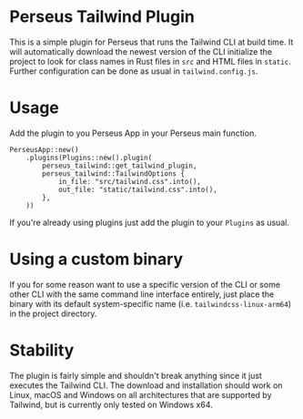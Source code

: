 # Perseus Tailwind Plugin

This is a simple plugin for Perseus that runs the Tailwind CLI at build time.
It will automatically download the newest version of the CLI initialize the project to look for
class names in Rust files in `src` and HTML files in `static`.
Further configuration can be done as usual in `tailwind.config.js`.

# Usage

Add the plugin to you Perseus App in your Perseus main function.

```
PerseusApp::new()
    .plugins(Plugins::new().plugin(
        perseus_tailwind::get_tailwind_plugin,
        perseus_tailwind::TailwindOptions {
            in_file: "src/tailwind.css".into(),
            out_file: "static/tailwind.css".into(),
        },
    ))
```

If you're already using plugins just add the plugin to your `Plugins` as usual.

# Using a custom binary

If you for some reason want to use a specific version of the CLI or some other CLI with the same
command line interface entirely, just place the binary with its default system-specific name
(i.e. `tailwindcss-linux-arm64`) in the project directory.

# Stability

The plugin is fairly simple and shouldn't break anything since it just executes the Tailwind CLI.
The download and installation should work on Linux, macOS and Windows on all architectures that
are supported by Tailwind, but is currently only tested on Windows x64.
